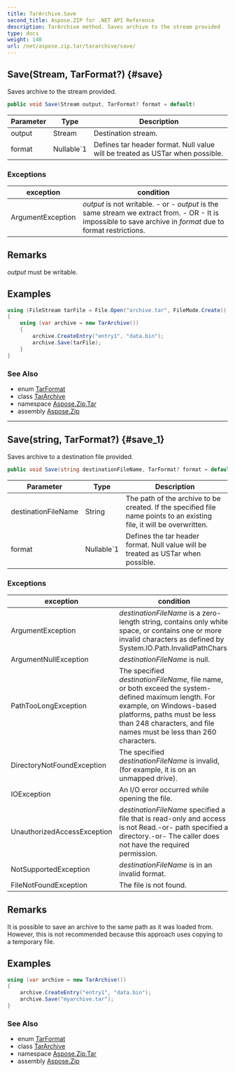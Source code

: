 ```yaml
---
title: TarArchive.Save
second_title: Aspose.ZIP for .NET API Reference
description: TarArchive method. Saves archive to the stream provided
type: docs
weight: 140
url: /net/aspose.zip.tar/tararchive/save/
---
```

## Save(Stream, TarFormat?) {#save}

Saves archive to the stream provided.

```csharp
public void Save(Stream output, TarFormat? format = default)
```

| Parameter | Type | Description |
| --- | --- | --- |
| output | Stream | Destination stream. |
| format | Nullable`1 | Defines tar header format. Null value will be treated as USTar when possible. |

### Exceptions

| exception | condition |
| --- | --- |
| ArgumentException | *output* is not writable. - or - *output* is the same stream we extract from. - OR - It is impossible to save archive in *format* due to format restrictions. |

## Remarks

*output* must be writable.

## Examples

```csharp
using (FileStream tarFile = File.Open("archive.tar", FileMode.Create))
{
    using (var archive = new TarArchive())
    {
        archive.CreateEntry("entry1", "data.bin");
        archive.Save(tarFile);
    }
}       
```

### See Also

* enum [TarFormat](../../tarformat/)
* class [TarArchive](../)
* namespace [Aspose.Zip.Tar](../../tararchive/)
* assembly [Aspose.Zip](../../../)

---

## Save(string, TarFormat?) {#save_1}

Saves archive to a destination file provided.

```csharp
public void Save(string destinationFileName, TarFormat? format = default)
```

| Parameter | Type | Description |
| --- | --- | --- |
| destinationFileName | String | The path of the archive to be created. If the specified file name points to an existing file, it will be overwritten. |
| format | Nullable`1 | Defines the tar header format. Null value will be treated as USTar when possible. |

### Exceptions

| exception | condition |
| --- | --- |
| ArgumentException | *destinationFileName* is a zero-length string, contains only white space, or contains one or more invalid characters as defined by System.IO.Path.InvalidPathChars. |
| ArgumentNullException | *destinationFileName* is null. |
| PathTooLongException | The specified *destinationFileName*, file name, or both exceed the system-defined maximum length. For example, on Windows-based platforms, paths must be less than 248 characters, and file names must be less than 260 characters. |
| DirectoryNotFoundException | The specified *destinationFileName* is invalid, (for example, it is on an unmapped drive). |
| IOException | An I/O error occurred while opening the file. |
| UnauthorizedAccessException | *destinationFileName* specified a file that is read-only and access is not Read.-or- path specified a directory.-or- The caller does not have the required permission. |
| NotSupportedException | *destinationFileName* is in an invalid format. |
| FileNotFoundException | The file is not found. |

## Remarks

It is possible to save an archive to the same path as it was loaded from. However, this is not recommended because this approach uses copying to a temporary file.

## Examples

```csharp
using (var archive = new TarArchive())
{
    archive.CreateEntry("entry1", "data.bin");        
    archive.Save("myarchive.tar");
}       
```

### See Also

* enum [TarFormat](../../tarformat/)
* class [TarArchive](../)
* namespace [Aspose.Zip.Tar](../../tararchive/)
* assembly [Aspose.Zip](../../../)



